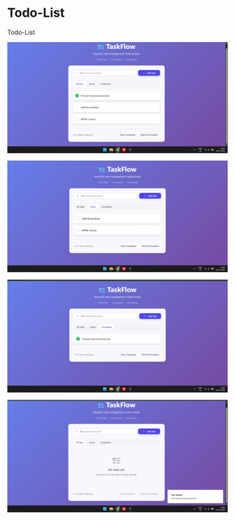 # Todo-List
Todo-List


![image alt](https://github.com/rohit06310/Todo-List/blob/0b3475ee7e2fa110394223803ea77307247f7796/Screenshot%202025-07-18%20184518.png?raw=true)

![image alt](https://github.com/rohit06310/Todo-List/blob/16cf2409e8b534555446e79b06531599d28759bf/Screenshot%202025-07-18%20184536.png?raw=true)

![image alt](https://github.com/rohit06310/Todo-List/blob/16cf2409e8b534555446e79b06531599d28759bf/Screenshot%202025-07-18%20184548.png?raw=true)

![image alt](https://github.com/rohit06310/Todo-List/blob/16cf2409e8b534555446e79b06531599d28759bf/Screenshot%202025-07-18%20184645.png?raw=true)
